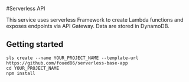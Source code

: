 
#Serverless API

This service uses serverless Framework to create Lambda functions and exposes endpoints via API Gateway. Data are stored in DynamoDB.

## Getting started
```
sls create --name YOUR_PROJECT_NAME --template-url https://github.com/foued86/serverless-base-app
cd YOUR_PROJECT_NAME
npm install
```

